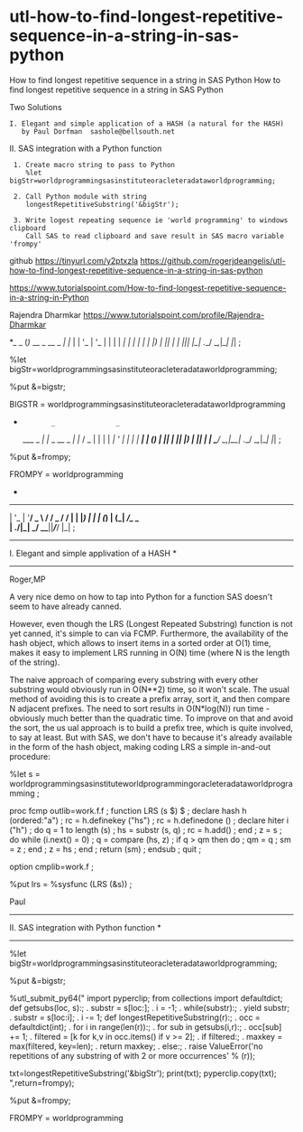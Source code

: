 # utl-how-to-find-longest-repetitive-sequence-in-a-string-in-sas-python
How to find longest repetitive sequence in a string in SAS Python How to find longest repetitive sequence in a string in SAS Python

  Two Solutions

    I. Elegant and simple application of a HASH (a natural for the HASH)
       by Paul Dorfman  sashole@bellsouth.net


   II. SAS integration with a Python function

     1. Create macro string to pass to Python
        %let bigStr=worldprogrammingsasinstituteoracleteradataworldprogramming;

     2. Call Python module with string
        longestRepetitiveSubstring('&bigStr');

     3. Write logest repeating sequence ie 'world programming' to windows clipboard
        Call SAS to read clipboard and save result in SAS macro variable 'frompy'

github
https://tinyurl.com/y2ptxzla
https://github.com/rogerjdeangelis/utl-how-to-find-longest-repetitive-sequence-in-a-string-in-sas-python

https://www.tutorialspoint.com/How-to-find-longest-repetitive-sequence-in-a-string-in-Python

Rajendra Dharmkar
https://www.tutorialspoint.com/profile/Rajendra-Dharmkar

*_                   _
(_)_ __  _ __  _   _| |_
| | '_ \| '_ \| | | | __|
| | | | | |_) | |_| | |_
|_|_| |_| .__/ \__,_|\__|
        |_|
;

%let bigStr=worldprogrammingsasinstituteoracleteradataworldprogramming;

%put &=bigstr;

BIGSTR = worldprogrammingsasinstituteoracleteradataworldprogramming

*            _               _
  ___  _   _| |_ _ __  _   _| |_
 / _ \| | | | __| '_ \| | | | __|
| (_) | |_| | |_| |_) | |_| | |_
 \___/ \__,_|\__| .__/ \__,_|\__|
                |_|
;

%put &=frompy;

FROMPY = worldprogramming

*
 _ __  _ __ ___   ___ ___  ___ ___
| '_ \| '__/ _ \ / __/ _ \/ __/ __|
| |_) | | | (_) | (_|  __/\__ \__ \
| .__/|_|  \___/ \___\___||___/___/
|_|
;

*********************************************
I. Elegant and simple applivation of a HASH *
*********************************************


Roger,MP

A very nice demo on how to tap into Python for a function SAS doesn't seem to have already canned.

However, even though the LRS (Longest Repeated Substring) function is not yet canned,
it's simple to can via FCMP. Furthermore, the availability of the hash object, which allows to
insert items in a sorted order at O(1) time, makes it easy to implement LRS running in O(N) time
(where N is the length of the string).

The naive approach of comparing every substring with every other substring would obviously
run in O(N**2) time, so it won't scale. The usual method of avoiding this is to create a
prefix array, sort it, and then compare N adjacent prefixes. The need to sort results in
O(N*log(N)) run time - obviously much better than the quadratic time. To improve on that
and avoid the sort, the us
ual approach is to build a prefix tree, which is quite involved, to say at least. But with
SAS, we don't have to because it's already available in the form of the hash object,
making coding LRS a simple in-and-out procedure:

%let s = worldprogrammingsasinstituteworldprogrammingoracleteradataworldprogramming ;

proc fcmp outlib=work.f.f ;
function LRS (s $) $ ;
  declare hash h (ordered:"a") ;
  rc = h.definekey ("hs") ;
  rc = h.definedone () ;
  declare hiter i ("h") ;
  do q = 1 to length (s) ;
    hs = substr (s, q) ;
    rc = h.add() ;
  end ;
  z = s ;
  do while (i.next() = 0) ;
    q = compare (hs, z) ;
    if q > qm then do ;
      qm = q ;
      sm = z ;
    end ;
    z = hs ;
  end ;
  return (sm) ;
endsub ;
quit ;

option cmplib=work.f ;

%put lrs = %sysfunc (LRS (&s)) ;

Paul


*******************************************
II. SAS integration with Python function  *
*******************************************

%let bigStr=worldprogrammingsasinstituteoracleteradataworldprogramming;

%put &=bigstr;

%utl_submit_py64("
import pyperclip;
from collections import defaultdict;
def getsubs(loc, s):;
.   substr = s[loc:];
.   i = -1;
.   while(substr):;
.       yield substr;
.       substr = s[loc:i];
.       i -= 1;
def longestRepetitiveSubstring(r):;
.   occ = defaultdict(int);
.   for i in range(len(r)):;
.       for sub in getsubs(i,r):;
.           occ[sub] += 1;
.   filtered = [k for k,v in occ.items() if v >= 2];
.   if filtered:;
.       maxkey =  max(filtered, key=len);
.       return maxkey;
.   else:;
.       raise ValueError('no repetitions of any substring of with 2 or more occurrences' % (r));

txt=longestRepetitiveSubstring('&bigStr');
print(txt);
pyperclip.copy(txt);
",return=frompy);

%put &=frompy;

FROMPY = worldprogramming

